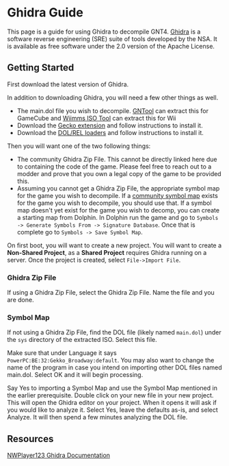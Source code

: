 # Ghidra Guide

This page is a guide for using Ghidra to decompile GNT4. [Ghidra](https://ghidra-sre.org/) is a software reverse engineering (SRE) suite of tools developed by the NSA. It is available as free software under the 2.0 version of the Apache License.

## Getting Started

First download the latest version of Ghidra.

In addition to downloading Ghidra, you will need a few other things as well.

- The main.dol file you wish to decompile. [GNTool](https://github.com/NicholasMoser/GNTool) can extract this for GameCube and [Wiimms ISO Tool](https://wit.wiimm.de/) can extract this for Wii
- Download the [Gecko extension](https://github.com/aldelaro5/ghidra-gekko-broadway-lang) and follow instructions to install it.
- Download the [DOL/REL loaders](https://github.com/Cuyler36/Ghidra-GameCube-Loader) and follow instructions to install it.

Then you will want one of the two following things:

- The community Ghidra Zip File. This cannot be directly linked here due to containing the code of the game. Please feel free to reach out to a modder and prove that you own a legal copy of the game to be provided this.
- Assuming you cannot get a Ghidra Zip File, the appropriate symbol map for the game you wish to decompile. If a [community symbol map](https://github.com/NicholasMoser/Naruto-GNT-Modding/tree/master/general/symbol_maps) exists for the game you wish to decompile, you should use that. If a symbol map doesn't yet exist for the game you wish to decomp, you can create a starting map from Dolphin. In Dolphin run the game and go to `Symbols -> Generate Symbols From -> Signature Database`. Once that is complete go to `Symbols -> Save Symbol Map`.

On first boot, you will want to create a new project. You will want to create a **Non-Shared Project**, as a **Shared Project** requires Ghidra running on a server. Once the project is created, select `File->Import File`.

### Ghidra Zip File

If using a Ghidra Zip File, select the Ghidra Zip File. Name the file and you are done.

### Symbol Map

If not using a Ghidra Zip File, find the DOL file (likely named `main.dol`) under the `sys` directory of the extracted ISO. Select this file.

Make sure that under Language it says `PowerPC:BE:32:Gekko_Broadway:default`. You may also want to change the name of the program in case you intend on importing other DOL files named main.dol. Select OK and it will begin processing.

Say Yes to importing a Symbol Map and use the Symbol Map mentioned in the earlier prerequisite. Double click on your new file in your new project. This will open the Ghidra editor on your project. When it opens it will ask if you would like to analyze it. Select Yes, leave the defaults as-is, and select Analyze. It will then spend a few minutes analyzing the DOL file.

## Resources

[NWPlayer123 Ghidra Documentation](https://github.com/NWPlayer123/Resources/blob/bbf25e24ed9990d6421426320ad71b7cc6b1e561/Ghidra/Ghidra.md)
